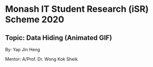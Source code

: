 # Monash IT Student Research (iSR) Scheme 2020

## Topic: Data Hiding (Animated GIF)

By: Yap Jin Heng

Mentor: A/Prof. Dr. Wong Kok Sheik
